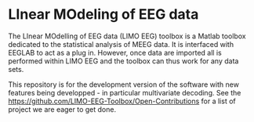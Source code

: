 # LInear MOdeling of EEG data

The LInear MOdelling of EEG data (LIMO EEG) toolbox is a Matlab toolbox dedicated to the statistical analysis of MEEG data. It is interfaced with EEGLAB to act as a plug in. However, once data are imported all is performed within LIMO EEG and the toolbox can thus work for any data sets.

This repository is for the development version of the software with new features being developped  - in particular multivariate decoding. See the https://github.com/LIMO-EEG-Toolbox/Open-Contributions for a list of project we are eager to get done.
